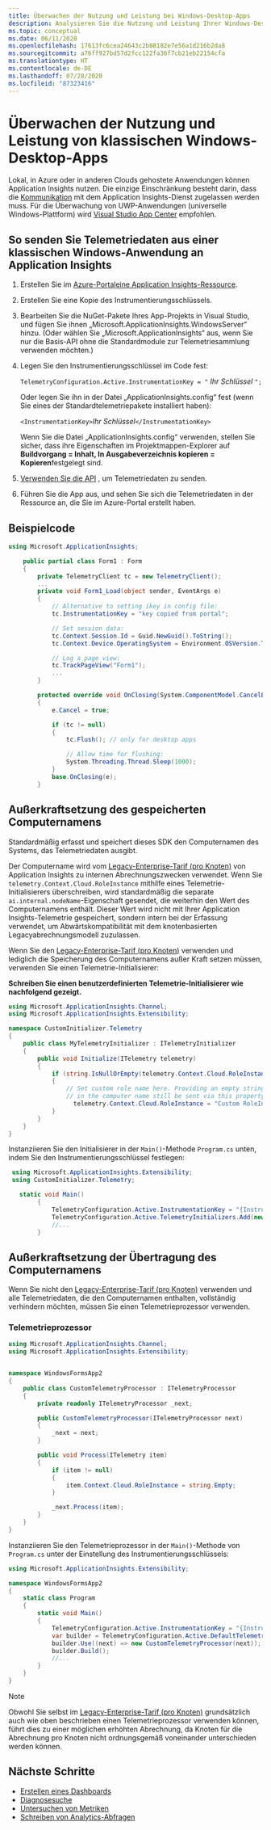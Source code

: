 ```yaml
---
title: Überwachen der Nutzung und Leistung bei Windows-Desktop-Apps
description: Analysieren Sie die Nutzung und Leistung Ihrer Windows-Desktop-App mit Application Insights.
ms.topic: conceptual
ms.date: 06/11/2020
ms.openlocfilehash: 17613fc6cea24643c2b88182e7e56a1d216b2da8
ms.sourcegitcommit: a76ff927bd57d2fcc122fa36f7cb21eb22154cfa
ms.translationtype: HT
ms.contentlocale: de-DE
ms.lasthandoff: 07/28/2020
ms.locfileid: "87323416"
---
```

# <a name="monitoring-usage-and-performance-in-classic-windows-desktop-apps"></a>Überwachen der Nutzung und Leistung von klassischen Windows-Desktop-Apps

Lokal, in Azure oder in anderen Clouds gehostete Anwendungen können Application Insights nutzen. Die einzige Einschränkung besteht darin, dass die [Kommunikation](./ip-addresses.md) mit dem Application Insights-Dienst zugelassen werden muss. Für die Überwachung von UWP-Anwendungen (universelle Windows-Plattform) wird [Visual Studio App Center](../learn/mobile-center-quickstart.md) empfohlen.

## <a name="to-send-telemetry-to-application-insights-from-a-classic-windows-application"></a>So senden Sie Telemetriedaten aus einer klassischen Windows-Anwendung an Application Insights
1. Erstellen Sie im [Azure-Portal](https://portal.azure.com)[eine Application Insights-Ressource](./create-new-resource.md). 
2. Erstellen Sie eine Kopie des Instrumentierungsschlüssels.
3. Bearbeiten Sie die NuGet-Pakete Ihres App-Projekts in Visual Studio, und fügen Sie ihnen „Microsoft.ApplicationInsights.WindowsServer“ hinzu. (Oder wählen Sie „Microsoft.ApplicationInsights“ aus, wenn Sie nur die Basis-API ohne die Standardmodule zur Telemetriesammlung verwenden möchten.)
4. Legen Sie den Instrumentierungsschlüssel im Code fest:
   
    `TelemetryConfiguration.Active.InstrumentationKey = "` *Ihr Schlüssel* `";`
   
    Oder legen Sie ihn in der Datei „ApplicationInsights.config“ fest (wenn Sie eines der Standardtelemetriepakete installiert haben):
   
    `<InstrumentationKey>`*Ihr Schlüssel*`</InstrumentationKey>` 
   
    Wenn Sie die Datei „ApplicationInsights.config“ verwenden, stellen Sie sicher, dass ihre Eigenschaften im Projektmappen-Explorer auf **Buildvorgang = Inhalt, In Ausgabeverzeichnis kopieren = Kopieren**festgelegt sind.
5. [Verwenden Sie die API](./api-custom-events-metrics.md) , um Telemetriedaten zu senden.
6. Führen Sie die App aus, und sehen Sie sich die Telemetriedaten in der Ressource an, die Sie im Azure-Portal erstellt haben.

## <a name="example-code"></a><a name="telemetry"></a>Beispielcode

```csharp
using Microsoft.ApplicationInsights;

    public partial class Form1 : Form
    {
        private TelemetryClient tc = new TelemetryClient();
        ...
        private void Form1_Load(object sender, EventArgs e)
        {
            // Alternative to setting ikey in config file:
            tc.InstrumentationKey = "key copied from portal";

            // Set session data:
            tc.Context.Session.Id = Guid.NewGuid().ToString();
            tc.Context.Device.OperatingSystem = Environment.OSVersion.ToString();

            // Log a page view:
            tc.TrackPageView("Form1");
            ...
        }

        protected override void OnClosing(System.ComponentModel.CancelEventArgs e)
        {
            e.Cancel = true;

            if (tc != null)
            {
                tc.Flush(); // only for desktop apps

                // Allow time for flushing:
                System.Threading.Thread.Sleep(1000);
            }
            base.OnClosing(e);
        }

```

## <a name="override-storage-of-computer-name"></a>Außerkraftsetzung des gespeicherten Computernamens

Standardmäßig erfasst und speichert dieses SDK den Computernamen des Systems, das Telemetriedaten ausgibt.

Der Computername wird vom [Legacy-Enterprise-Tarif (pro Knoten)](./pricing.md#legacy-enterprise-per-node-pricing-tier) von Application Insights zu internen Abrechnungszwecken verwendet. Wenn Sie `telemetry.Context.Cloud.RoleInstance` mithilfe eines Telemetrie-Initialisierers überschreiben, wird standardmäßig die separate `ai.internal.nodeName`-Eigenschaft gesendet, die weiterhin den Wert des Computernamens enthält. Dieser Wert wird nicht mit Ihrer Application Insights-Telemetrie gespeichert, sondern intern bei der Erfassung verwendet, um Abwärtskompatibilität mit dem knotenbasierten Legacyabrechnungsmodell zuzulassen.

Wenn Sie den [Legacy-Enterprise-Tarif (pro Knoten)](./pricing.md#legacy-enterprise-per-node-pricing-tier) verwenden und lediglich die Speicherung des Computernamens außer Kraft setzen müssen, verwenden Sie einen Telemetrie-Initialisierer:

**Schreiben Sie einen benutzerdefinierten Telemetrie-Initialisierer wie nachfolgend gezeigt.**

```csharp
using Microsoft.ApplicationInsights.Channel;
using Microsoft.ApplicationInsights.Extensibility;

namespace CustomInitializer.Telemetry
{
    public class MyTelemetryInitializer : ITelemetryInitializer
    {
        public void Initialize(ITelemetry telemetry)
        {
            if (string.IsNullOrEmpty(telemetry.Context.Cloud.RoleInstance))
            {
                // Set custom role name here. Providing an empty string will result
                // in the computer name still be sent via this property.
                  telemetry.Context.Cloud.RoleInstance = "Custom RoleInstance";
            }
        }
    }
}
```

Instanziieren Sie den Initialisierer in der `Main()`-Methode `Program.cs` unten, indem Sie den Instrumentierungsschlüssel festlegen:

```csharp
 using Microsoft.ApplicationInsights.Extensibility;
 using CustomInitializer.Telemetry;

   static void Main()
        {
            TelemetryConfiguration.Active.InstrumentationKey = "{Instrumentation-key-here}";
            TelemetryConfiguration.Active.TelemetryInitializers.Add(new MyTelemetryInitializer());
            //...
        }
```

## <a name="override-transmission-of-computer-name"></a>Außerkraftsetzung der Übertragung des Computernamens

Wenn Sie nicht den [Legacy-Enterprise-Tarif (pro Knoten)](./pricing.md#legacy-enterprise-per-node-pricing-tier) verwenden und alle Telemetriedaten, die den Computernamen enthalten, vollständig verhindern möchten, müssen Sie einen Telemetrieprozessor verwenden.

### <a name="telemetry-processor"></a>Telemetrieprozessor

```csharp
using Microsoft.ApplicationInsights.Channel;
using Microsoft.ApplicationInsights.Extensibility;


namespace WindowsFormsApp2
{
    public class CustomTelemetryProcessor : ITelemetryProcessor
    {
        private readonly ITelemetryProcessor _next;

        public CustomTelemetryProcessor(ITelemetryProcessor next)
        {
            _next = next;
        }

        public void Process(ITelemetry item)
        {
            if (item != null)
            {
                item.Context.Cloud.RoleInstance = string.Empty;
            }

            _next.Process(item);
        }
    }
}
```

Instanziieren Sie den Telemetrieprozessor in der `Main()`-Methode von `Program.cs` unter der Einstellung des Instrumentierungsschlüssels:

```csharp
using Microsoft.ApplicationInsights.Extensibility;

namespace WindowsFormsApp2
{
    static class Program
    {
        static void Main()
        {
            TelemetryConfiguration.Active.InstrumentationKey = "{Instrumentation-key-here}";
            var builder = TelemetryConfiguration.Active.DefaultTelemetrySink.TelemetryProcessorChainBuilder;
            builder.Use((next) => new CustomTelemetryProcessor(next));
            builder.Build();
            //...
        }
    }
}

```

> [!NOTE]
> Obwohl Sie selbst im [Legacy-Enterprise-Tarif (pro Knoten)](./pricing.md#legacy-enterprise-per-node-pricing-tier) grundsätzlich auch wie oben beschrieben einen Telemetrieprozessor verwenden können, führt dies zu einer möglichen erhöhten Abrechnung, da Knoten für die Abrechnung pro Knoten nicht ordnungsgemäß voneinander unterschieden werden können.

## <a name="next-steps"></a>Nächste Schritte
* [Erstellen eines Dashboards](./overview-dashboard.md)
* [Diagnosesuche](./diagnostic-search.md)
* [Untersuchen von Metriken](../platform/metrics-charts.md)
* [Schreiben von Analytics-Abfragen](../log-query/log-query-overview.md)

